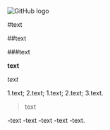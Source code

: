 ![GitHub logo](https://github.githubassets.com/images/modules/logos_page/GitHub-Logo.png)

#text

##text

###text

**text**

*text*

1.text;
2.text;
	1.text;
	2.text;
3.text.

>text

-text
-text
	-text
	-text
-text.

